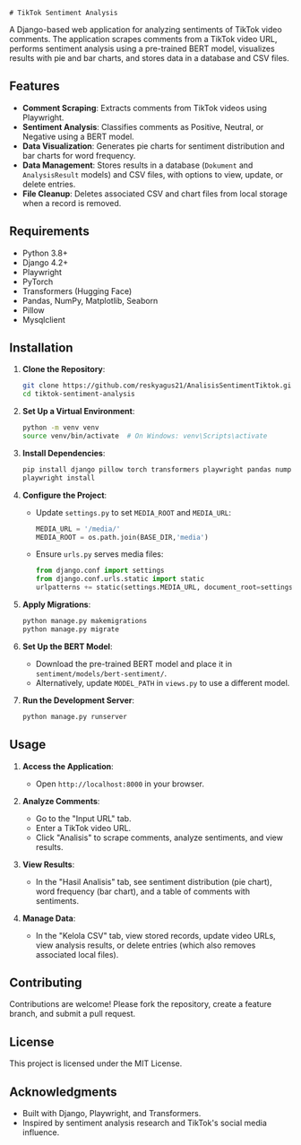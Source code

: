     # TikTok Sentiment Analysis

A Django-based web application for analyzing sentiments of TikTok video comments. The application scrapes comments from a TikTok video URL, performs sentiment analysis using a pre-trained BERT model, visualizes results with pie and bar charts, and stores data in a database and CSV files.

## Features

- **Comment Scraping**: Extracts comments from TikTok videos using Playwright.
- **Sentiment Analysis**: Classifies comments as Positive, Neutral, or Negative using a BERT model.
- **Data Visualization**: Generates pie charts for sentiment distribution and bar charts for word frequency.
- **Data Management**: Stores results in a database (`Dokument` and `AnalysisResult` models) and CSV files, with options to view, update, or delete entries.
- **File Cleanup**: Deletes associated CSV and chart files from local storage when a record is removed.

## Requirements

- Python 3.8+
- Django 4.2+
- Playwright
- PyTorch
- Transformers (Hugging Face)
- Pandas, NumPy, Matplotlib, Seaborn
- Pillow
- Mysqlclient

## Installation

1. **Clone the Repository**:

   ```bash
   git clone https://github.com/reskyagus21/AnalisisSentimentTiktok.git
   cd tiktok-sentiment-analysis
   ```

2. **Set Up a Virtual Environment**:

   ```bash
   python -m venv venv
   source venv/bin/activate  # On Windows: venv\Scripts\activate
   ```

3. **Install Dependencies**:

   ```bash
   pip install django pillow torch transformers playwright pandas numpy matplotlib seaborn
   playwright install
   ```

4. **Configure the Project**:

   - Update `settings.py` to set `MEDIA_ROOT` and `MEDIA_URL`:

     ```python
     MEDIA_URL = '/media/'
     MEDIA_ROOT = os.path.join(BASE_DIR,'media')
     ```
   - Ensure `urls.py` serves media files:

     ```python
     from django.conf import settings
     from django.conf.urls.static import static
     urlpatterns += static(settings.MEDIA_URL, document_root=settings.MEDIA_ROOT)
     ```

5. **Apply Migrations**:

   ```bash
   python manage.py makemigrations
   python manage.py migrate
   ```

6. **Set Up the BERT Model**:

   - Download the pre-trained BERT model and place it in `sentiment/models/bert-sentiment/`.
   - Alternatively, update `MODEL_PATH` in `views.py` to use a different model.

7. **Run the Development Server**:

   ```bash
   python manage.py runserver
   ```

## Usage

1. **Access the Application**:

   - Open `http://localhost:8000` in your browser.

2. **Analyze Comments**:

   - Go to the "Input URL" tab.
   - Enter a TikTok video URL.
   - Click "Analisis" to scrape comments, analyze sentiments, and view results.

3. **View Results**:

   - In the "Hasil Analisis" tab, see sentiment distribution (pie chart), word frequency (bar chart), and a table of comments with sentiments.

4. **Manage Data**:

   - In the "Kelola CSV" tab, view stored records, update video URLs, view analysis results, or delete entries (which also removes associated local files).

## Contributing

Contributions are welcome! Please fork the repository, create a feature branch, and submit a pull request.

## License

This project is licensed under the MIT License.

## Acknowledgments

- Built with Django, Playwright, and Transformers.
- Inspired by sentiment analysis research and TikTok's social media influence.
